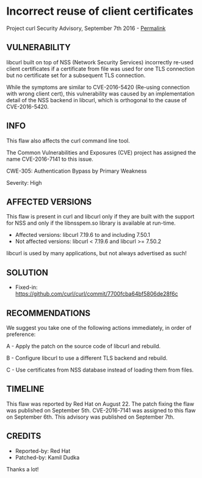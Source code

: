 Incorrect reuse of client certificates
======================================

Project curl Security Advisory, September 7th 2016 -
[Permalink](https://curl.se/docs/CVE-2016-7141.html)

VULNERABILITY
-------------

libcurl built on top of NSS (Network Security Services) incorrectly re-used
client certificates if a certificate from file was used for one TLS connection
but no certificate set for a subsequent TLS connection.

While the symptoms are similar to CVE-2016-5420 (Re-using connection with wrong
client cert), this vulnerability was caused by an implementation detail of the
NSS backend in libcurl, which is orthogonal to the cause of CVE-2016-5420.

INFO
----

This flaw also affects the curl command line tool.

The Common Vulnerabilities and Exposures (CVE) project has assigned the name
CVE-2016-7141 to this issue.

CWE-305: Authentication Bypass by Primary Weakness

Severity: High

AFFECTED VERSIONS
-----------------

This flaw is present in curl and libcurl only if they are built with the
support for NSS and only if the libnsspem.so library is available at run-time.

- Affected versions: libcurl 7.19.6 to and including 7.50.1
- Not affected versions: libcurl < 7.19.6 and libcurl >= 7.50.2

libcurl is used by many applications, but not always advertised as such!

SOLUTION
------------

- Fixed-in: https://github.com/curl/curl/commit/7700fcba64bf5806de28f6c

RECOMMENDATIONS
---------------

We suggest you take one of the following actions immediately, in order of
preference:

 A - Apply the patch on the source code of libcurl and rebuild.

 B - Configure libcurl to use a different TLS backend and rebuild.

 C - Use certificates from NSS database instead of loading them from files.

TIMELINE
---------

This flaw was reported by Red Hat on August 22. The patch fixing the flaw was
published on September 5th. CVE-2016-7141 was assigned to this flaw on
September 6th. This advisory was published on September 7th.

CREDITS
-------

- Reported-by: Red Hat
- Patched-by: Kamil Dudka

Thanks a lot!

